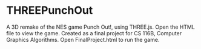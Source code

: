 # THREEPunchOut
A 3D remake of the NES game Punch Out!, using THREE.js. Open the HTML file to view the game. Created as a final project for CS 116B, Computer Graphics Algorithms. Open FinalProject.html to run the game.
